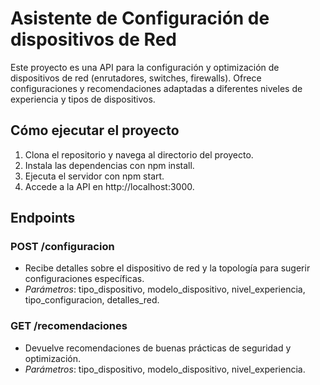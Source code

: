 # Asistente de Configuración de dispositivos de Red

Este proyecto es una API para la configuración y optimización de dispositivos de red (enrutadores, switches, firewalls). Ofrece configuraciones y recomendaciones adaptadas a diferentes niveles de experiencia y tipos de dispositivos.

## Cómo ejecutar el proyecto

1. Clona el repositorio y navega al directorio del proyecto.
2. Instala las dependencias con npm install.
3. Ejecuta el servidor con npm start.
4. Accede a la API en http://localhost:3000.

## Endpoints

### POST /configuracion
- Recibe detalles sobre el dispositivo de red y la topología para sugerir configuraciones específicas.
- *Parámetros*: tipo_dispositivo, modelo_dispositivo, nivel_experiencia, tipo_configuracion, detalles_red.

### GET /recomendaciones
- Devuelve recomendaciones de buenas prácticas de seguridad y optimización.
- *Parámetros*: tipo_dispositivo, modelo_dispositivo, nivel_experiencia.
